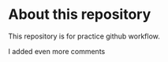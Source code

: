 # About this repository

This repository is for practice github workflow.

I added even more comments
